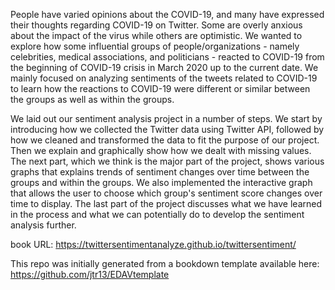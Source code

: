 People have varied opinions about the COVID-19, and many have expressed their thoughts regarding COVID-19 on Twitter. Some are overly anxious about the impact of the virus while others are optimistic. We wanted to explore how some influential groups of people/organizations - namely celebrities, medical associations, and politicians - reacted to COVID-19 from the beginning of COVID-19 crisis in March 2020 up to the current date. We mainly focused on analyzing sentiments of the tweets related to COVID-19 to learn how the reactions to COVID-19 were different or similar between the groups as well as within the groups.

We laid out our sentiment analysis project in a number of steps. We start by introducing how we collected the Twitter data using Twitter API, followed by how we cleaned and transformed the data to fit the purpose of our project. Then we explain and graphically show how we dealt with missing values. The next part, which we think is the major part of the project, shows various graphs that explains trends of sentiment changes over time between the groups and within the groups. We also implemented the interactive graph that allows the user to choose which group's sentiment score changes over time to display. The last part of the project discusses what we have learned in the process and what we can potentially do to develop the sentiment analysis further. 

book URL: https://twittersentimentanalyze.github.io/twittersentiment/

This repo was initially generated from a bookdown template available here: https://github.com/jtr13/EDAVtemplate
